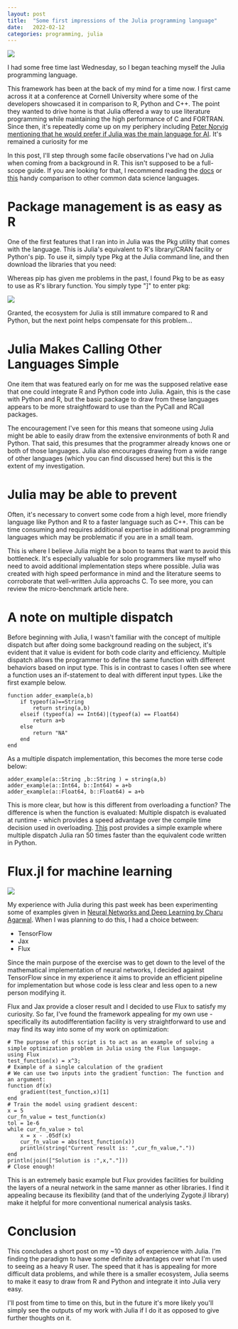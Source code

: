 ```yaml
---
layout: post
title:  "Some first impressions of the Julia programming language"
date:   2022-02-12  
categories: programming, julia
---
```


![](https://raw.githubusercontent.com/poc1673/petercaya.com/main/_posts/julia_header.PNG)

I had some free time last Wednesday, so I began teaching myself the Julia programming language.

This framework has been at the back of my mind for a time now. I first came across it at a conference at Cornell University where some of the developers showcased it in comparison to R, Python and C++. The point they wanted to drive home is that Julia offered a way to use literature programming while maintaining the high performance of C and FORTRAN. Since then, it's repeatedly come up on my periphery including [Peter Norvig mentioning that he would prefer if Julia was the main language for AI](https://juliacomputing.com/blog/2020/12/newsletter-december/). It's remained a curiosity for me

In this post, I'll step through some facile observations I've had on Julia when coming from a background in R. This isn't supposed to be a full-scope guide. If you are looking for that, I recommend reading the [docs](https://docs.julialang.org/en/v1/) or [this](https://docs.julialang.org/en/v1/manual/noteworthy-differences/) handy comparison to other common data science languages.



# Package management is as easy as R

One of the first features that I ran into in Julia was the Pkg utility that comes with the language. This is Julia's equivalent to R's library/CRAN facility or Python's pip. To use it, simply type Pkg at the Julia command line, and then download the libraries that you need:


Whereas pip has given me problems in the past, I found Pkg to be as easy to use as R's library function. You simply type "]" to enter pkg:


![ ](https://raw.githubusercontent.com/poc1673/petercaya.com/main/_posts/blog_pkg_figure.png)

Granted, the ecosystem for Julia is still immature compared to R and Python, but the next point helps compensate for this problem...

# Julia Makes Calling Other Languages Simple

One item that was featured early on for me was the supposed relative ease that one could integrate R and Python code into Julia. Again, this is the case with Python and R, but the basic package to draw from these languages appears to be more straightfoward to use than the PyCall and RCall packages.

The encouragement I've seen for this means that someone using Julia might be able to easily draw from the extensive environments of both R and Python. That said, this presumes that the programmer already knows one or both of those languages. Julia also encourages drawing from a wide range of other languages (which you can find discussed here) but this is the extent of my investigation.


# Julia may be able to prevent 

Often, it's necessary to convert some code from a high level, more friendly language like Python and R to a faster language such as C++. This can be time consuming and requires additional expertise in additional programming languages which may be problematic if you are in a small team. 

This is where I believe Julia might be a boon to teams that want to avoid this bottleneck. It's especially valuable for solo programmers like myself who need to avoid additional implementation steps where possible. Julia was created with high speed performance in mind and the literature seems to corroborate that well-written Julia approachs C. To see more, you can review the micro-benchmark article here. 


# A note on multiple dispatch

Before beginning with Julia, I wasn't familiar with the concept of multiple dispatch but after doing some background reading on the subject, it's evident that it value is evident for both code clarity and efficiency. Multiple dispatch allows the programmer to define the same function with different behaviors based on input type. This is in contrast to cases I often see where a function uses an if-statement to deal with different input types. Like the first example below.

```
function adder_example(a,b)
    if typeof(a)==String
        return string(a,b)
    elseif (typeof(a) == Int64)|(typeof(a) == Float64)
        return a+b
    else
        return "NA"
    end 
end    
```
As a multiple dispatch implementation, this becomes the more terse code below:
```
adder_example(a::String ,b::String ) = string(a,b)
adder_example(a::Int64, b::Int64) = a+b
adder_example(a::Float64, b::Float64) = a+b 
```

This is more clear, but how is this different from overloading a function? The difference is when the function is evaluated: Multiple dispatch is evaluated at runtime - which provides a speed advantage over the compile time decision used in overloading. [This](https://medium.com/swlh/how-julia-uses-multiple-dispatch-to-beat-python-8fab888bb4d8#:~:text=To%20explain%20this%20speedup%2C%20Julia,millions%20of%20if%2Dstatement%20evaluations.) post provides a simple example where multiple dispatch Julia ran 50 times faster than the equivalent code written in Python.



# Flux.jl for machine learning

![](https://github.com/poc1673/petercaya.com/blob/main/_posts/flux_logo.png)

My experience with Julia during this past week has been experimenting some of examples given in [Neural Networks and Deep Learning by Charu Agarwal](https://link.springer.com/book/10.1007/978-3-319-94463-0). When I was planning to do this, I had a choice between:
* TensorFlow
* Jax
* Flux

Since the main purpose of the exercise was to get down to the level of the mathematical implementation of neural networks, I decided against TensorFlow since in my experience it aims to provide an efficient pipeline for implementation but whose code is less clear and less open to a new person modifying it.

Flux and Jax provide a closer result and I decided to use Flux to satisfy my curiosity. So far, I've found the framework appealing for my own use - specifically its autodifferentiation facility is very straightforward to use and may find its way into some of my work on optimization:



```
# The purpose of this script is to act as an example of solving a simple optimization problem in Julia using the Flux language.
using Flux
test_function(x) = x^3;
# Example of a single calculation of the gradient
# We can use two inputs into the gradient function: The function and an argument:
function df(x)
    gradient(test_function,x)[1]
end
# Train the model using gradient descent:
x = 5
cur_fn_value = test_function(x)
tol = 1e-6
while cur_fn_value > tol
    x = x - .05df(x)
    cur_fn_value = abs(test_function(x))    
    println(string("Current result is: ",cur_fn_value,"."))
end
println(join(["Solution is :",x,"."]))
# Close enough!
```


This is an extremely basic example but Flux provides facilities for building the layers of a neural network in the same manner as other libraries. I find it appealing because its flexibility (and that of the underlying Zygote.jl library) make it helpful for more conventional numerical analysis tasks.



# Conclusion

This concludes a short post on my ~10 days of experience with Julia. I'm finding the paradigm to have some definite advantages over what I'm used to seeing as a heavy R user. The speed that it has is appealing for more difficult data problems, and while there is a smaller ecosystem, Julia seems to make it easy to draw from R and Python and integrate it into Julia very easy.

I'll post from time to time on this, but in the future it's more likely you'll simply see the outputs of my work with Julia if I do it as opposed to give further thoughts on it. 


